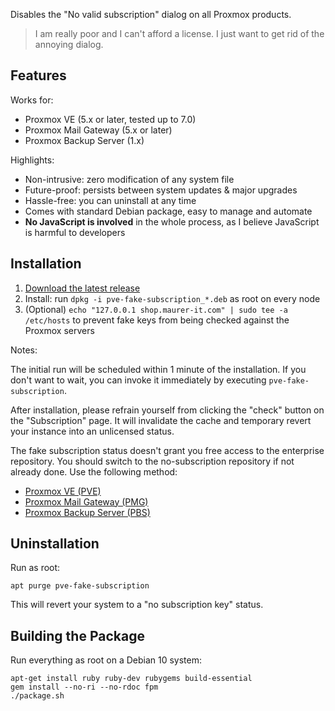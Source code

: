 Disables the "No valid subscription" dialog on all Proxmox products.

> I am really poor and I can't afford a license. I just want to get rid of the annoying dialog.

## Features

Works for:
- Proxmox VE (5.x or later, tested up to 7.0)
- Proxmox Mail Gateway (5.x or later)
- Proxmox Backup Server (1.x)

Highlights:
- Non-intrusive: zero modification of any system file
- Future-proof: persists between system updates & major upgrades
- Hassle-free: you can uninstall at any time
- Comes with standard Debian package, easy to manage and automate
- **No JavaScript is involved** in the whole process, as I believe JavaScript is harmful to developers

## Installation

1. [Download the latest release](https://github.com/Jamesits/pve-fake-subscription/releases/latest)
1. Install: run `dpkg -i pve-fake-subscription_*.deb` as root on every node
1. (Optional) `echo "127.0.0.1 shop.maurer-it.com" | sudo tee -a /etc/hosts` to prevent fake keys from being checked against the Proxmox servers

Notes:

The initial run will be scheduled within 1 minute of the installation. If you don't want to wait, you can invoke it immediately by executing `pve-fake-subscription`.

After installation, please refrain yourself from clicking the "check" button on the "Subscription" page. It will invalidate the cache and temporary revert your instance into an unlicensed status. 

The fake subscription status doesn't grant you free access to the enterprise repository. You should switch to the no-subscription repository if not already done. Use the following method:
- [Proxmox VE (PVE)](https://pve.proxmox.com/wiki/Package_Repositories#sysadmin_no_subscription_repo)
- [Proxmox Mail Gateway (PMG)](https://pmg.proxmox.com/pmg-docs/pmg-admin-guide.html#pmg_package_repositories)
- [Proxmox Backup Server (PBS)](https://pbs.proxmox.com/docs/installation.html#proxmox-backup-no-subscription-repository)

## Uninstallation

Run as root:

```shell
apt purge pve-fake-subscription
```

This will revert your system to a "no subscription key" status.

## Building the Package

Run everything as root on a Debian 10 system:

```shell
apt-get install ruby ruby-dev rubygems build-essential
gem install --no-ri --no-rdoc fpm
./package.sh
```

